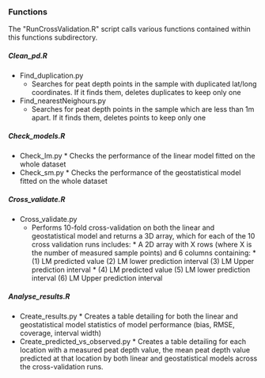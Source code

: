 ### Functions
The "RunCrossValidation.R" script calls various functions contained within this functions subdirectory.

##### Clean_pd.R
* Find_duplication.py 
    * Searches for peat depth points in the sample with duplicated lat/long coordinates. If it finds them, deletes duplicates to keep only one   
* Find_nearestNeighours.py 
    * Searches for peat depth points in the sample which are less than 1m apart. If it finds them, deletes points to keep only one   

##### Check_models.R
* Check_lm.py
      * Checks the performance of the linear model fitted on the whole dataset
* Check_sm.py
      * Checks the performance of the geostatistical model fitted on the whole dataset

##### Cross_validate.R
* Cross_validate.py 
   * Performs 10-fold cross-validation on both the linear and geostatistical model and returns a 3D array, which for each of the 10 cross validation runs includes:
         * A 2D array with X rows (where X is the number of measured sample points) and 6 columns containing: 
            * (1) LM predicted value (2) LM lower prediction interval (3) LM Upper prediction interval
            * (4) LM predicted value (5) LM lower prediction interval (6) LM Upper prediction interval

##### Analyse_results.R
* Create_results.py
      * Creates a table detailing for both the linear and geostatistical model statistics of model performance (bias, RMSE, coverage, interval width) 
* Create_predicted_vs_observed.py
      * Creates a table detailing for each location with a measured peat depth value, the mean peat depth value predicted at that location by both linear and geostatistical models across the cross-validation runs.
